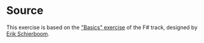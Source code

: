 # Source

This exercise is based on the ["Basics" exercise][pr] of the F# track, designed by [Erik Schierboom][erik].

[pr]: https://github.com/exercism/v3/pull/901
[erik]: https://github.com/ErikSchierboom
